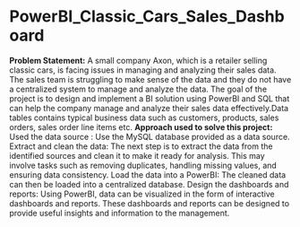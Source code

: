 # PowerBI_Classic_Cars_Sales_Dashboard
**Problem Statement:**
A small company Axon, which is a retailer selling classic cars, is facing issues in managing and analyzing their sales data. The sales team is struggling to make sense of the data and they do not have a centralized system to manage and analyze the data.
The goal of the  project is to design and implement a BI solution using PowerBI and SQL that can help the company manage and analyze their sales data effectively.Data tables  contains typical business data such as customers, products, sales orders, sales order line items etc.
**Approach used to solve this project:**
Used the data source : Use the MySQL database provided as a data source.
Extract and clean the data: The next step is to extract the data from the identified sources and clean it to make it ready for analysis. This may involve tasks such as removing duplicates, handling missing values, and ensuring data consistency.
Load the data into a PowerBI: The cleaned data can then be loaded into a centralized database.
Design the dashboards and reports: Using PowerBI, data can be visualized in the form of interactive dashboards and reports. These dashboards and reports can be designed to provide useful insights and information to the management.
